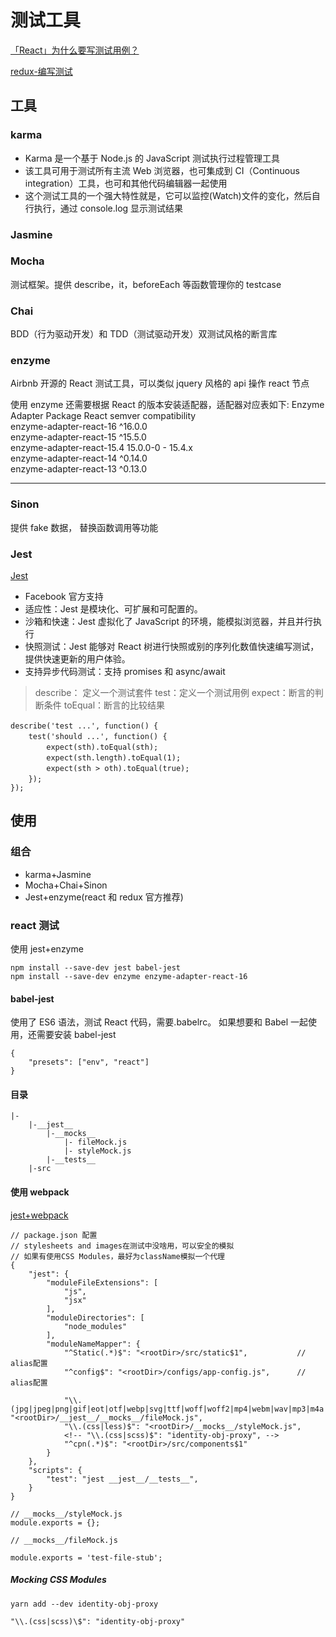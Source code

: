 # 测试工具

[「React」为什么要写测试用例？](https://www.jianshu.com/p/1a438ff02484)

[redux-编写测试](https://cn.redux.js.org/docs/recipes/WritingTests.html)

## 工具

### karma

- Karma 是一个基于 Node.js 的 JavaScript 测试执行过程管理工具
- 该工具可用于测试所有主流 Web 浏览器，也可集成到 CI（Continuous integration）工具，也可和其他代码编辑器一起使用
- 这个测试工具的一个强大特性就是，它可以监控(Watch)文件的变化，然后自行执行，通过 console.log 显示测试结果

### Jasmine

### Mocha

测试框架。提供 describe，it，beforeEach 等函数管理你的 testcase

### Chai

BDD（行为驱动开发）和 TDD（测试驱动开发）双测试风格的断言库

### enzyme

Airbnb 开源的 React 测试工具，可以类似 jquery 风格的 api 操作 react 节点

使用 enzyme 还需要根据 React 的版本安装适配器，适配器对应表如下:
Enzyme Adapter Package React semver compatibility  
enzyme-adapter-react-16 ^16.0.0  
enzyme-adapter-react-15 ^15.5.0  
enzyme-adapter-react-15.4 15.0.0-0 - 15.4.x  
enzyme-adapter-react-14 ^0.14.0  
enzyme-adapter-react-13 ^0.13.0

---

### Sinon

提供 fake 数据， 替换函数调用等功能

### Jest

[Jest](https://jestjs.io/docs/en/getting-started)

- Facebook 官方支持
- 适应性：Jest 是模块化、可扩展和可配置的。
- 沙箱和快速：Jest 虚拟化了 JavaScript 的环境，能模拟浏览器，并且并行执行
- 快照测试：Jest 能够对 React 树进行快照或别的序列化数值快速编写测试，提供快速更新的用户体验。
- 支持异步代码测试：支持 promises 和 async/await

> describe： 定义一个测试套件
> test：定义一个测试用例
> expect：断言的判断条件
> toEqual：断言的比较结果

```
describe('test ...', function() {　　
    test('should ...', function() {　　
        expect(sth).toEqual(sth);　　
        expect(sth.length).toEqual(1);　　
        expect(sth > oth).toEqual(true);　　
    });　　
});
```

## 使用

### 组合

- karma+Jasmine
- Mocha+Chai+Sinon
- Jest+enzyme(react 和 redux 官方推荐)

### react 测试

使用 jest+enzyme

```
npm install --save-dev jest babel-jest
npm install --save-dev enzyme enzyme-adapter-react-16
```

#### babel-jest

使用了 ES6 语法，测试 React 代码，需要.babelrc。
如果想要和 Babel 一起使用，还需要安装 babel-jest

```
{
    "presets": ["env", "react"]
}
```

#### 目录

```
|-
    |-__jest__
        |-__mocks__
            |- fileMock.js
            |- styleMock.js
        |-__tests__
    |-src
```

#### 使用 webpack

[jest+webpack](https://jestjs.io/docs/en/webpack)

```
// package.json 配置
// stylesheets and images在测试中没啥用，可以安全的模拟
// 如果有使用CSS Modules，最好为className模拟一个代理
{
    "jest": {
        "moduleFileExtensions": [
            "js",
            "jsx"
        ],
        "moduleDirectories": [
            "node_modules"
        ],
        "moduleNameMapper": {
            "^Static(.*)$": "<rootDir>/src/static$1",           // alias配置
            "^config$": "<rootDir>/configs/app-config.js",      // alias配置

            "\\.(jpg|jpeg|png|gif|eot|otf|webp|svg|ttf|woff|woff2|mp4|webm|wav|mp3|m4a|aac|oga)$": "<rootDir>/__jest__/__mocks__/fileMock.js",
            "\\.(css|less)$": "<rootDir>/__mocks__/styleMock.js",
            <!-- "\\.(css|scss)$": "identity-obj-proxy", -->
            "^cpn(.*)$": "<rootDir>/src/components$1"
        }
    },
    "scripts": {
        "test": "jest __jest__/__tests__",
    }
}
```

```
// __mocks__/styleMock.js
module.exports = {};
```

```
// __mocks__/fileMock.js

module.exports = 'test-file-stub';
```

##### Mocking CSS Modules

```
yarn add --dev identity-obj-proxy

```

```
"\\.(css|scss)\$": "identity-obj-proxy"
```
